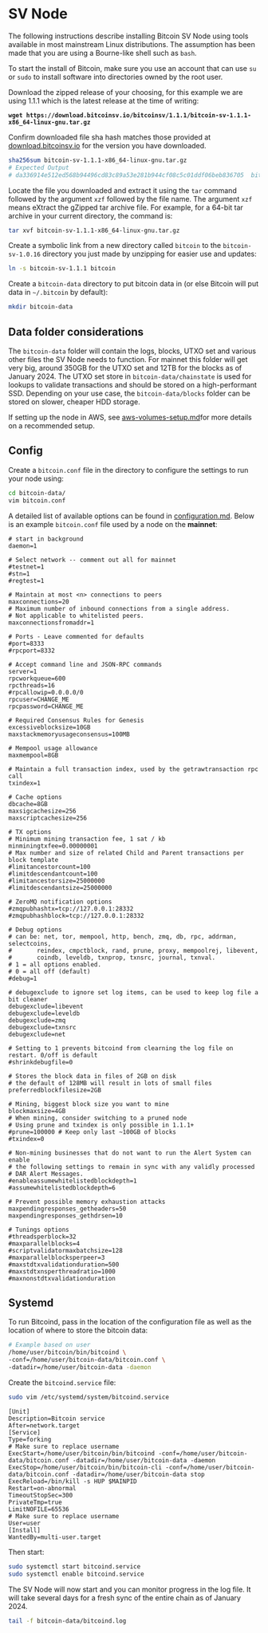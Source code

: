 # SV Node

The following instructions describe installing Bitcoin SV Node using tools available in most mainstream Linux distributions. The assumption has been made that you are using a Bourne-like shell such as `bash`.

To start the install of Bitcoin, make sure you use an account that can use `su` or `sudo` to install software into directories owned by the root user.

Download the zipped release of your choosing, for this example we are using 1.1.1 which is the latest release at the time of writing:

<pre class="language-sh"><code class="lang-sh"><strong>wget https://download.bitcoinsv.io/bitcoinsv/1.1.1/bitcoin-sv-1.1.1-x86_64-linux-gnu.tar.gz
</strong></code></pre>

Confirm downloaded file sha hash matches those provided at [download.bitcoinsv.io](https://download.bitcoinsv.io/bitcoinsv/) for the version you have downloaded.

```sh
sha256sum bitcoin-sv-1.1.1-x86_64-linux-gnu.tar.gz
# Expected Output 
# da336914e512ed568b94496cd83c89a53e281b944cf08c5c01ddf06beb836705  bitcoin-sv-1.1.1-x86_64-linux-gnu.tar.gz
```

Locate the file you downloaded and extract it using the `tar` command followed by the argument `xzf` followed by the file name. The argument `xzf` means eXtract the gZipped tar archive file. For example, for a 64-bit tar archive in your current directory, the command is:

```bash
tar xvf bitcoin-sv-1.1.1-x86_64-linux-gnu.tar.gz
```

Create a symbolic link from a new directory called `bitcoin` to the `bitcoin-sv-1.0.16` directory you just made by unzipping for easier use and updates:

```bash
ln -s bitcoin-sv-1.1.1 bitcoin
```

Create a `bitcoin-data` directory to put bitcoin data in (or else Bitcoin will put data in `~/.bitcoin` by default):

```bash
mkdir bitcoin-data
```

## Data folder considerations

The `bitcoin-data` folder will contain the logs, blocks, UTXO set and various other files the SV Node needs to function. For mainnet this folder will get very big, around 350GB for the UTXO set and 12TB for the blocks as of January 2024. The UTXO set store in `bitcoin-data/chainstate` is used for lookups to validate transactions and should be stored on a high-performant SSD. Depending on your use case, the `bitcoin-data/blocks` folder can be stored on slower, cheaper HDD storage.

If setting up the node in AWS, see [aws-volumes-setup.md](aws-volumes-setup.md "mention")for more details on a recommended setup.

## Config

Create a `bitcoin.conf` file in the directory to configure the settings to run your node using:

```bash
cd bitcoin-data/
vim bitcoin.conf
```

A detailed list of available options can be found in [configuration.md](configuration.md "mention"). Below is an example `bitcoin.conf` file used by a node on the **mainnet**:

```editorconfig
# start in background
daemon=1

# Select network -- comment out all for mainnet
#testnet=1
#stn=1
#regtest=1

# Maintain at most <n> connections to peers
maxconnections=20
# Maximum number of inbound connections from a single address.
# Not applicable to whitelisted peers.
maxconnectionsfromaddr=1

# Ports - Leave commented for defaults
#port=8333
#rpcport=8332

# Accept command line and JSON-RPC commands
server=1
rpcworkqueue=600
rpcthreads=16
#rpcallowip=0.0.0.0/0 
rpcuser=CHANGE_ME
rpcpassword=CHANGE_ME

# Required Consensus Rules for Genesis
excessiveblocksize=10GB
maxstackmemoryusageconsensus=100MB

# Mempool usage allowance
maxmempool=8GB

# Maintain a full transaction index, used by the getrawtransaction rpc call
txindex=1

# Cache options
dbcache=8GB
maxsigcachesize=256
maxscriptcachesize=256

# TX options
# Minimum mining transaction fee, 1 sat / kb
minminingtxfee=0.00000001
# Max number and size of related Child and Parent transactions per block template 
#limitancestorcount=100
#limitdescendantcount=100
#limitancestorsize=25000000
#limitdescendantsize=25000000

# ZeroMQ notification options
#zmqpubhashtx=tcp://127.0.0.1:28332
#zmqpubhashblock=tcp://127.0.0.1:28332

# Debug options
# can be: net, tor, mempool, http, bench, zmq, db, rpc, addrman, selectcoins,
#       reindex, cmpctblock, rand, prune, proxy, mempoolrej, libevent,
#       coindb, leveldb, txnprop, txnsrc, journal, txnval.
# 1 = all options enabled.
# 0 = all off (default)
#debug=1

# debugexclude to ignore set log items, can be used to keep log file a bit cleaner
debugexclude=libevent
debugexclude=leveldb
debugexclude=zmq
debugexclude=txnsrc
debugexclude=net

# Setting to 1 prevents bitcoind from clearning the log file on restart. 0/off is default
#shrinkdebugfile=0 

# Stores the block data in files of 2GB on disk
# the default of 128MB will result in lots of small files
preferredblockfilesize=2GB

# Mining, biggest block size you want to mine
blockmaxsize=4GB 
# When mining, consider switching to a pruned node
# Using prune and txindex is only possible in 1.1.1+
#prune=100000 # Keep only last ~100GB of blocks
#txindex=0

# Non-mining businesses that do not want to run the Alert System can enable
# the following settings to remain in sync with any validly processed
# DAR Alert Messages.
#enableassumewhitelistedblockdepth=1
#assumewhitelistedblockdepth=6

# Prevent possible memory exhaustion attacks
maxpendingresponses_getheaders=50
maxpendingresponses_gethdrsen=10

# Tunings options
#threadsperblock=32
#maxparallelblocks=4
#scriptvalidatormaxbatchsize=128
#maxparallelblocksperpeer=3
#maxstdtxvalidationduration=500
#maxstdtxnsperthreadratio=1000
#maxnonstdtxvalidationduration
```

## Systemd

To run Bitcoind, pass in the location of the configuration file as well as the location of where to store the bitcoin data:

```bash
# Example based on user
/home/user/bitcoin/bin/bitcoind \
-conf=/home/user/bitcoin-data/bitcoin.conf \
-datadir=/home/user/bitcoin-data -daemon
```

Create the `bitcoind.service` file:

```bash
sudo vim /etc/systemd/system/bitcoind.service
```

```systemd
[Unit]
Description=Bitcoin service
After=network.target
[Service]
Type=forking
# Make sure to replace username
ExecStart=/home/user/bitcoin/bin/bitcoind -conf=/home/user/bitcoin-data/bitcoin.conf -datadir=/home/user/bitcoin-data -daemon
ExecStop=/home/user/bitcoin/bin/bitcoin-cli -conf=/home/user/bitcoin-data/bitcoin.conf -datadir=/home/user/bitcoin-data stop
ExecReload=/bin/kill -s HUP $MAINPID
Restart=on-abnormal
TimeoutStopSec=300
PrivateTmp=true
LimitNOFILE=65536
# Make sure to replace username
User=user
[Install]
WantedBy=multi-user.target
```

Then start:

```bash
sudo systemctl start bitcoind.service
sudo systemctl enable bitcoind.service
```

The SV Node will now start and you can monitor progress in the log file. It will take several days for a fresh sync of the entire chain as of January 2024.

```bash
tail -f bitcoin-data/bitcoind.log
```
